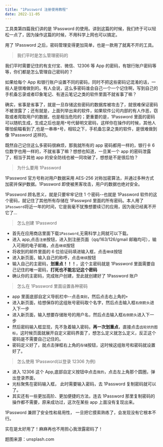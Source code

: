 ```yaml
---
title: "1Password 注册使用教程"
date: 2022-11-05
---
```




工具类第四篇我们讲的是 1Password 的使用。讲到这篇的时候，我们终于可以轻松一点了，因为操作这篇的时候，不用科学上网也可以搞定。

用了 1Password 之后，密码管理变得更加简单，也是一款用了就离不开的工具。

<blockquote class="blockquote">我们平时是怎么管理密码的</blockquote>

我们平时需要记住的有支付宝、微信、12306 等 App 的密码，有银行账户密码等等，你们都是怎么管理自己密码的？

如果给每个 App 和银行账户设置不同的密码，同时不把这些密码记混淆的话，一般人是很难做到的。有人会说，这么多密码谁会自己一个一个记住啊，写到自己的手机备忘录或者印象笔记、有道云笔记之类的软件里面不就省事了嘛？

确实，省事是省事了，就是一旦存储这些密码的数据库被攻击了，就很难保证密码不被泄露了；还有就是，上面列举出来的软件，如果软件公司内部的有人作恶，窃取或者爬取用户的数据，也是相当危险的；更重要的是，1Password 里面的密码可以随机生成，生成之后也是用`*`号代替明文密码，这样你在操作的时候，其他人哪怕偷瞄看到了,也是一串串`*`号，相较之下，手机备忘录之类的软件，是很难做到像 1Password 这样的。

既然自己记住这么多密码很麻烦，那我就所有的 app 密码都用一样的，银行卡 6 位数字也用一样的，不就省事了嘛？想想也知道，一旦某一个 app 的密码泄露了，相当于其他 app 的安全防线也被一同攻破了，想想是不是很后怕？

<blockquote class="blockquote">为什么要用 1Password</blockquote>

1Password 官方号称对用户数据采用 AES-256 对称加密算法，并通过多种方式加密并保护数据。1Password 即使被黑客攻击，用户的数据也绝对安全。

1Password 顾名思义，就是只要牢牢记住 1 个密码--也就是 1Password 软件的这个密码，就记住了其他所有存储在 1Passwprd 里面的所有密码。本人用了`1Password`将近一年的时间，它是我毫不犹豫想要续订的应用，因为我已经离不开它了...

<blockquote class="blockquote">怎么创建 1Password</blockquote>

- 首先在应用商店里面下载`1Password`,无需科学上网就可以下载。
- 进入 app,点击`注册`按钮，进入到注册页面（qq/163/126/gmail 邮箱均可），输入可用的电子邮箱，点击`继续`按钮
- 将收到的邮件里面的 6 位验证码填进输入框，点击`继续`按钮
- 进入新页面，输入自己的称呼，点击`继续`按钮
- 输入自己的主密码，**划重点！！！**，这个主密码就是 1Password 里面需要自己记住的唯一密码，**打死也不能忘记这个密码**
- 确认你的主密码，完成账户创建，至此就创建好了 1Password 账户

<blockquote class="blockquote">怎么在 1Password 里面设置各种密码</blockquote>

- app 里面底部自定义导航栏中--点击`类别`，然后点击右上角的`+`
- 进入新页面，给想保存的这组账号密码取个名字，然后点击输入框`右侧箭头`进入下一步
- 进入新页面，输入想要存储账号的用户名，然后点击输入框`右侧箭头`进入下一步
- 然后密码输入框显现，先不急着输入密码，**再一次划重点**，直接点击`齿轮状的图标`，这时候页面就展开自定义密码界面了，想怎么定义就怎么定义，反正这个密码是不需要自己记住的。
- 密码定义好了，就点击弹框右上角的`存储`按钮，这时候这组账号和密码就设置好了。

<blockquote class="blockquote">怎么使用 1Password(以登录 12306 为例)</blockquote>

- 进入 12306 这个 App,底部自定义按钮中点击`我的`，点击左上角那个圆圈，弹出登录界面，
- 光标聚焦在密码输入框， 此时需要输入密码，去 1Password 复制密码就可以了。
- 其实还有一些更加高阶、更加便捷的方法，连去 1Password 那里复制密码的操作都不需要，原来成功过，这次在某些 app 上面没有复现出来。

1Password 兼顾了安全性和易用性， 一旦把它摸索熟练了，会发现没有它根本不行。

实在是太好用了！麻麻再也不用担心我泄露密码了！

题图来源：unsplash.com
